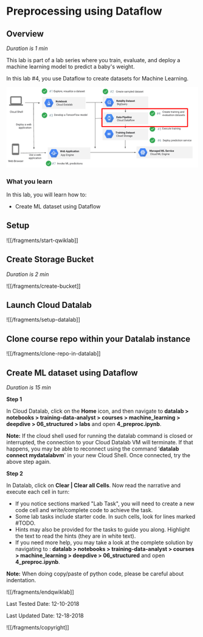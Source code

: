 # Preprocessing using Dataflow


## Overview

*Duration is 1 min*


This lab is part of a lab series where you train, evaluate, and deploy a machine learning model to predict a baby's weight.

In this lab \#4, you use Dataflow to create datasets for Machine Learning.

![46e68f1273b92e2d.png](img/46e68f1273b92e2d.png)

### __What you learn__

In this lab, you will learn how to:

* Create ML dataset using Dataflow


## Setup


![[/fragments/start-qwiklab]]


## Create Storage Bucket

*Duration is 2 min*


![[/fragments/create-bucket]]


## Launch Cloud Datalab


![[/fragments/setup-datalab]]


## Clone course repo within your Datalab instance


![[/fragments/clone-repo-in-datalab]]


## Create ML dataset using Dataflow

*Duration is 15 min*


__Step 1__

In Cloud Datalab, click on the __Home__ icon, and then navigate to __datalab \> notebooks \> training-data-analyst \> courses \> machine\_learning \> deepdive \> 06\_structured \> labs__ and open __4\_preproc.ipynb__.

<aside class="warning"><p><strong>Note:</strong> If the cloud shell used for running the datalab command is closed or interrupted, the connection to your Cloud Datalab VM will terminate. If that happens, you may be able to reconnect using the command ‘<strong>datalab connect mydatalabvm</strong>&#39; in your new Cloud Shell. Once connected, try the above step again.</p>
</aside>

__Step 2__

In Datalab, click on __Clear | Clear all Cells__. Now read the narrative and execute each cell in turn:

* If you notice sections marked "Lab Task", you will need to create a new code cell and write/complete code to achieve the task.
* Some lab tasks include starter code. In such cells, look for lines marked \#TODO.
* Hints may also be provided for the tasks to guide you along. Highlight the text to read the hints (they are in white text).
*  If you need more help, you may take a look at the complete solution by navigating to : __datalab > notebooks > training-data-analyst \> courses \> machine\_learning \> deepdive \> 06\_structured__ and open __4\_preproc.ipynb__.

<aside class="warning"><p><strong>Note:</strong> When doing copy/paste of python code, please be careful about indentation.</p>
</aside>

![[/fragments/endqwiklab]]

Last Tested Date: 12-10-2018

Last Updated Date: 12-18-2018

![[/fragments/copyright]]
